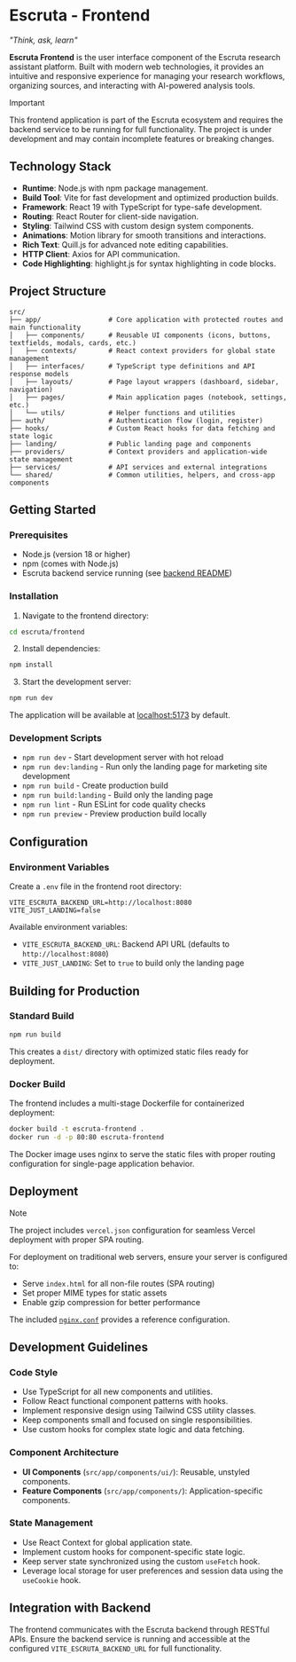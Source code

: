 # Escruta - Frontend

_"Think, ask, learn"_

**Escruta Frontend** is the user interface component of the Escruta research assistant platform. Built with modern web technologies, it provides an intuitive and responsive experience for managing your research workflows, organizing sources, and interacting with AI-powered analysis tools.

> [!IMPORTANT]
> This frontend application is part of the Escruta ecosystem and requires the backend service to be running for full functionality. The project is under development and may contain incomplete features or breaking changes.

## Technology Stack

- **Runtime**: Node.js with npm package management.
- **Build Tool**: Vite for fast development and optimized production builds.
- **Framework**: React 19 with TypeScript for type-safe development.
- **Routing**: React Router for client-side navigation.
- **Styling**: Tailwind CSS with custom design system components.
- **Animations**: Motion library for smooth transitions and interactions.
- **Rich Text**: Quill.js for advanced note editing capabilities.
- **HTTP Client**: Axios for API communication.
- **Code Highlighting**: highlight.js for syntax highlighting in code blocks.

## Project Structure

```
src/
├── app/                 # Core application with protected routes and main functionality
│   ├── components/      # Reusable UI components (icons, buttons, textfields, modals, cards, etc.)
│   ├── contexts/        # React context providers for global state management
│   ├── interfaces/      # TypeScript type definitions and API response models
│   ├── layouts/         # Page layout wrappers (dashboard, sidebar, navigation)
│   ├── pages/           # Main application pages (notebook, settings, etc.)
│   └── utils/           # Helper functions and utilities
├── auth/                # Authentication flow (login, register)
├── hooks/               # Custom React hooks for data fetching and state logic
├── landing/             # Public landing page and components
├── providers/           # Context providers and application-wide state management
├── services/            # API services and external integrations
└── shared/              # Common utilities, helpers, and cross-app components
```

## Getting Started

### Prerequisites

- Node.js (version 18 or higher)
- npm (comes with Node.js)
- Escruta backend service running (see [backend README](../backend/README.md))

### Installation

1. Navigate to the frontend directory:

```bash
cd escruta/frontend
```

2. Install dependencies:

```bash
npm install
```

3. Start the development server:

```bash
npm run dev
```

The application will be available at [localhost:5173](http://localhost:5173/) by default.

### Development Scripts

- `npm run dev` - Start development server with hot reload
- `npm run dev:landing` - Run only the landing page for marketing site development
- `npm run build` - Create production build
- `npm run build:landing` - Build only the landing page
- `npm run lint` - Run ESLint for code quality checks
- `npm run preview` - Preview production build locally

## Configuration

### Environment Variables

Create a `.env` file in the frontend root directory:

```env
VITE_ESCRUTA_BACKEND_URL=http://localhost:8080
VITE_JUST_LANDING=false
```

Available environment variables:

- `VITE_ESCRUTA_BACKEND_URL`: Backend API URL (defaults to `http://localhost:8080`)
- `VITE_JUST_LANDING`: Set to `true` to build only the landing page

## Building for Production

### Standard Build

```bash
npm run build
```

This creates a `dist/` directory with optimized static files ready for deployment.

### Docker Build

The frontend includes a multi-stage Dockerfile for containerized deployment:

```bash
docker build -t escruta-frontend .
docker run -d -p 80:80 escruta-frontend
```

The Docker image uses nginx to serve the static files with proper routing configuration for single-page application behavior.

## Deployment

> [!NOTE]
> The project includes `vercel.json` configuration for seamless Vercel deployment with proper SPA routing.

For deployment on traditional web servers, ensure your server is configured to:

- Serve `index.html` for all non-file routes (SPA routing)
- Set proper MIME types for static assets
- Enable gzip compression for better performance

The included [`nginx.conf`](./nginx.conf) provides a reference configuration.

## Development Guidelines

### Code Style

- Use TypeScript for all new components and utilities.
- Follow React functional component patterns with hooks.
- Implement responsive design using Tailwind CSS utility classes.
- Keep components small and focused on single responsibilities.
- Use custom hooks for complex state logic and data fetching.

### Component Architecture

- **UI Components** (`src/app/components/ui/`): Reusable, unstyled components.
- **Feature Components** (`src/app/components/`): Application-specific components.

### State Management

- Use React Context for global application state.
- Implement custom hooks for component-specific state logic.
- Keep server state synchronized using the custom `useFetch` hook.
- Leverage local storage for user preferences and session data using the `useCookie` hook.

## Integration with Backend

The frontend communicates with the Escruta backend through RESTful APIs. Ensure the backend service is running and accessible at the configured `VITE_ESCRUTA_BACKEND_URL` for full functionality.
